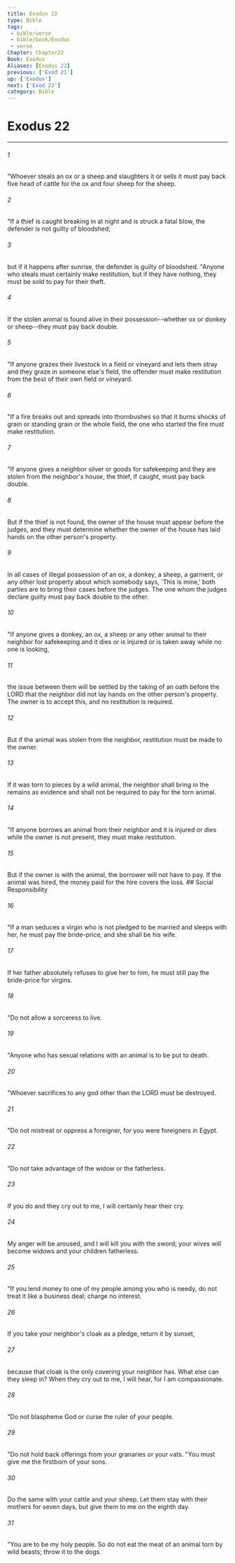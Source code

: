 ```yaml
---
title: Exodus 22
type: Bible
tags:
 - bible/verse
 - bible/book/Exodus
 - verse
Chapter: Chapter22
Book: Exodus
Aliases: [Exodus 22]
previous: ['Exod 21']
up: ['Exodus']
next: ['Exod 23']
category: Bible
---
```

# Exodus 22

***


###### 1 
"Whoever steals an ox or a sheep and slaughters it or sells it must pay back five head of cattle for the ox and four sheep for the sheep. 

###### 2 
"If a thief is caught breaking in at night and is struck a fatal blow, the defender is not guilty of bloodshed; 

###### 3 
but if it happens after sunrise, the defender is guilty of bloodshed. "Anyone who steals must certainly make restitution, but if they have nothing, they must be sold to pay for their theft. 

###### 4 
If the stolen animal is found alive in their possession--whether ox or donkey or sheep--they must pay back double. 

###### 5 
"If anyone grazes their livestock in a field or vineyard and lets them stray and they graze in someone else's field, the offender must make restitution from the best of their own field or vineyard. 

###### 6 
"If a fire breaks out and spreads into thornbushes so that it burns shocks of grain or standing grain or the whole field, the one who started the fire must make restitution. 

###### 7 
"If anyone gives a neighbor silver or goods for safekeeping and they are stolen from the neighbor's house, the thief, if caught, must pay back double. 

###### 8 
But if the thief is not found, the owner of the house must appear before the judges, and they must determine whether the owner of the house has laid hands on the other person's property. 

###### 9 
In all cases of illegal possession of an ox, a donkey, a sheep, a garment, or any other lost property about which somebody says, 'This is mine,' both parties are to bring their cases before the judges. The one whom the judges declare guilty must pay back double to the other. 

###### 10 
"If anyone gives a donkey, an ox, a sheep or any other animal to their neighbor for safekeeping and it dies or is injured or is taken away while no one is looking, 

###### 11 
the issue between them will be settled by the taking of an oath before the LORD that the neighbor did not lay hands on the other person's property. The owner is to accept this, and no restitution is required. 

###### 12 
But if the animal was stolen from the neighbor, restitution must be made to the owner. 

###### 13 
If it was torn to pieces by a wild animal, the neighbor shall bring in the remains as evidence and shall not be required to pay for the torn animal. 

###### 14 
"If anyone borrows an animal from their neighbor and it is injured or dies while the owner is not present, they must make restitution. 

###### 15 
But if the owner is with the animal, the borrower will not have to pay. If the animal was hired, the money paid for the hire covers the loss. ## Social Responsibility 

###### 16 
"If a man seduces a virgin who is not pledged to be married and sleeps with her, he must pay the bride-price, and she shall be his wife. 

###### 17 
If her father absolutely refuses to give her to him, he must still pay the bride-price for virgins. 

###### 18 
"Do not allow a sorceress to live. 

###### 19 
"Anyone who has sexual relations with an animal is to be put to death. 

###### 20 
"Whoever sacrifices to any god other than the LORD must be destroyed. 

###### 21 
"Do not mistreat or oppress a foreigner, for you were foreigners in Egypt. 

###### 22 
"Do not take advantage of the widow or the fatherless. 

###### 23 
If you do and they cry out to me, I will certainly hear their cry. 

###### 24 
My anger will be aroused, and I will kill you with the sword; your wives will become widows and your children fatherless. 

###### 25 
"If you lend money to one of my people among you who is needy, do not treat it like a business deal; charge no interest. 

###### 26 
If you take your neighbor's cloak as a pledge, return it by sunset, 

###### 27 
because that cloak is the only covering your neighbor has. What else can they sleep in? When they cry out to me, I will hear, for I am compassionate. 

###### 28 
"Do not blaspheme God or curse the ruler of your people. 

###### 29 
"Do not hold back offerings from your granaries or your vats. "You must give me the firstborn of your sons. 

###### 30 
Do the same with your cattle and your sheep. Let them stay with their mothers for seven days, but give them to me on the eighth day. 

###### 31 
"You are to be my holy people. So do not eat the meat of an animal torn by wild beasts; throw it to the dogs. 
